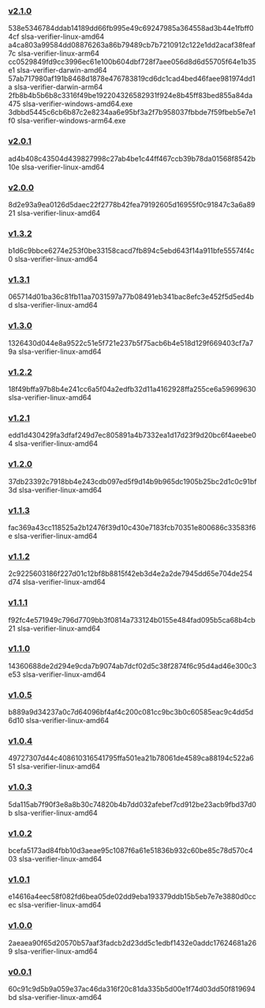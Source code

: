 ### [v2.1.0](https://github.com/slsa-framework/slsa-verifier/releases/tag/v2.1.0)
538e5346784ddab14189dd66fb995e49c69247985a364558ad3b44e1fbff04cf  slsa-verifier-linux-amd64
a4ca803a99584dd08876263a86b79489cb7b7210912c122e1dd2acaf38feaf7c  slsa-verifier-linux-arm64
cc0529849fd9cc3996ec61e100b604dbf728f7aee056d8d6d55705f64e1b35e1  slsa-verifier-darwin-amd64
57ab717980af191b8468d1878e476783819cd6dc1cad4bed46faee981974dd1a  slsa-verifier-darwin-arm64
2fb8b4b5b6b8c3316f49be192204326582931f924e8b45ff83bed855a84da475  slsa-verifier-windows-amd64.exe
3dbbd5445c6cb6b87c2e8234aa6e95bf3a2f7b958037fbbde7f59fbeb5e7e1f0  slsa-verifier-windows-arm64.exe

### [v2.0.1](https://github.com/slsa-framework/slsa-verifier/releases/tag/v2.0.1)
ad4b408c43504d439827998c27ab4be1c44ff467ccb39b78da01568f8542b10e slsa-verifier-linux-amd64

### [v2.0.0](https://github.com/slsa-framework/slsa-verifier/releases/tag/v2.0.0)
8d2e93a9ea0126d5daec22f2778b42fea79192605d16955f0c91847c3a6a8921 slsa-verifier-linux-amd64

### [v1.3.2](https://github.com/slsa-framework/slsa-verifier/releases/tag/v1.3.2)
b1d6c9bbce6274e253f0be33158cacd7fb894c5ebd643f14a911bfe55574f4c0 slsa-verifier-linux-amd64

### [v1.3.1](https://github.com/slsa-framework/slsa-verifier/releases/tag/v1.3.1)
065714d01ba36c81fb11aa7031597a77b08491eb341bac8efc3e452f5d5ed4bd slsa-verifier-linux-amd64

### [v1.3.0](https://github.com/slsa-framework/slsa-verifier/releases/tag/v1.3.0)
1326430d044e8a9522c51e5f721e237b5f75acb6b4e518d129f669403cf7a79a slsa-verifier-linux-amd64

### [v1.2.2](https://github.com/slsa-framework/slsa-verifier/releases/tag/v1.2.2)
18f49bffa97b8b4e241cc6a5f04a2edfb32d11a4162928ffa255ce6a59699630 slsa-verifier-linux-amd64

### [v1.2.1](https://github.com/slsa-framework/slsa-verifier/releases/tag/v1.2.1)
edd1d430429fa3dfaf249d7ec805891a4b7332ea1d17d23f9d20bc6f4aeebe04 slsa-verifier-linux-amd64

### [v1.2.0](https://github.com/slsa-framework/slsa-verifier/releases/tag/v1.2.0)
37db23392c7918bb4e243cdb097ed5f9d14b9b965dc1905b25bc2d1c0c91bf3d slsa-verifier-linux-amd64

### [v1.1.3](https://github.com/slsa-framework/slsa-verifier/releases/tag/v1.1.3)
fac369a43cc118525a2b12476f39d10c430e7183fcb70351e800686c33583f6e slsa-verifier-linux-amd64

### [v1.1.2](https://github.com/slsa-framework/slsa-verifier/releases/tag/v1.1.2)
2c9225603186f227d01c12bf8b8815f42eb3d4e2a2de7945dd65e704de254d74 slsa-verifier-linux-amd64

### [v1.1.1](https://github.com/slsa-framework/slsa-verifier/releases/tag/v1.1.1)
f92fc4e571949c796d7709bb3f0814a733124b0155e484fad095b5ca68b4cb21 slsa-verifier-linux-amd64

### [v1.1.0](https://github.com/slsa-framework/slsa-verifier/releases/tag/v1.1.0)
14360688de2d294e9cda7b9074ab7dcf02d5c38f2874f6c95d4ad46e300c3e53 slsa-verifier-linux-amd64

### [v1.0.5](https://github.com/slsa-framework/slsa-verifier/releases/tag/v1.0.5)
b889a9d34237a0c7d64096bf4af4c200c081cc9bc3b0c60585eac9c4dd5d6d10 slsa-verifier-linux-amd64

### [v1.0.4](https://github.com/slsa-framework/slsa-verifier/releases/tag/v1.0.4)
49727307d44c408610316541795ffa501ea21b78061de4589ca88194c522a651 slsa-verifier-linux-amd64

### [v1.0.3](https://github.com/slsa-framework/slsa-verifier/releases/tag/v1.0.3)
5da115ab7f90f3e8a8b30c74820b4b7dd032afebef7cd912be23acb9fbd37d0b slsa-verifier-linux-amd64

### [v1.0.2](https://github.com/slsa-framework/slsa-verifier/releases/tag/v1.0.2)
bcefa5173ad84fbb10d3aeae95c1087f6a61e51836b932c60be85c78d570c403 slsa-verifier-linux-amd64

### [v1.0.1](https://github.com/slsa-framework/slsa-verifier/releases/tag/v1.0.1)
e14616a4eec58f082fd6bea05de02dd9eba193379ddb15b5eb7e7e3880d0ccec slsa-verifier-linux-amd64

### [v1.0.0](https://github.com/slsa-framework/slsa-verifier/releases/tag/v1.0.0)
2aeaea90f65d20570b57aaf3fadcb2d23dd5c1edbf1432e0addc17624681a269 slsa-verifier-linux-amd64

### [v0.0.1](https://github.com/slsa-framework/slsa-verifier/releases/tag/v0.0.1)
60c91c9d5b9a059e37ac46da316f20c81da335b5d00e1f74d03dd50f819694bd slsa-verifier-linux-amd64
